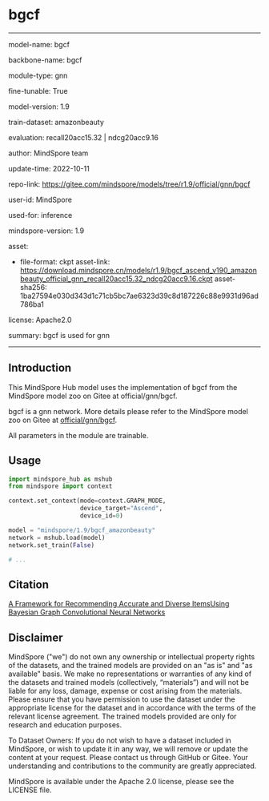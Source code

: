 # bgcf

---

model-name: bgcf

backbone-name: bgcf

module-type: gnn

fine-tunable: True

model-version: 1.9

train-dataset: amazonbeauty

evaluation: recall20acc15.32 | ndcg20acc9.16

author: MindSpore team

update-time: 2022-10-11

repo-link: <https://gitee.com/mindspore/models/tree/r1.9/official/gnn/bgcf>

user-id: MindSpore

used-for: inference

mindspore-version: 1.9

asset:

-
    file-format: ckpt
    asset-link: <https://download.mindspore.cn/models/r1.9/bgcf_ascend_v190_amazonbeauty_official_gnn_recall20acc15.32_ndcg20acc9.16.ckpt>
    asset-sha256: 1ba27594e030d343d1c71cb5bc7ae6323d39c8d187226c88e9931d96ad786ba1

license: Apache2.0

summary: bgcf is used for gnn

---

## Introduction

This MindSpore Hub model uses the implementation of bgcf from the MindSpore model zoo on Gitee at official/gnn/bgcf.

bgcf is a gnn network. More details please refer to the MindSpore model zoo on Gitee at [official/gnn/bgcf](https://gitee.com/mindspore/models/blob/r1.9/official/gnn/bgcf/README.md).

All parameters in the module are trainable.

## Usage

```python
import mindspore_hub as mshub
from mindspore import context

context.set_context(mode=context.GRAPH_MODE,
                    device_target="Ascend",
                    device_id=0)

model = "mindspore/1.9/bgcf_amazonbeauty"
network = mshub.load(model)
network.set_train(False)

# ...
```

## Citation

[A Framework for Recommending Accurate and Diverse ItemsUsing Bayesian Graph Convolutional Neural Networks](https://dl.acm.org/doi/abs/10.1145/3394486.3403254)

## Disclaimer

MindSpore ("we") do not own any ownership or intellectual property rights of the datasets, and the trained models are provided on an "as is" and "as available" basis. We make no representations or warranties of any kind of the datasets and trained models (collectively, “materials”) and will not be liable for any loss, damage, expense or cost arising from the materials. Please ensure that you have permission to use the dataset under the appropriate license for the dataset and in accordance with the terms of the relevant license agreement. The trained models provided are only for research and education purposes.

To Dataset Owners: If you do not wish to have a dataset included in MindSpore, or wish to update it in any way, we will remove or update the content at your request. Please contact us through GitHub or Gitee. Your understanding and contributions to the community are greatly appreciated.

MindSpore is available under the Apache 2.0 license, please see the LICENSE file.
